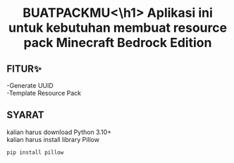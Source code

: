 <h1 align="center">BUATPACKMU<\h1>
Aplikasi ini untuk kebutuhan membuat resource pack Minecraft Bedrock Edition

## FITUR✨
-Generate UUID  
-Template Resource Pack

## SYARAT
kalian harus download Python 3.10+  
kalian harus install library Pillow
<pre><code>pip install pillow</code></pre>
